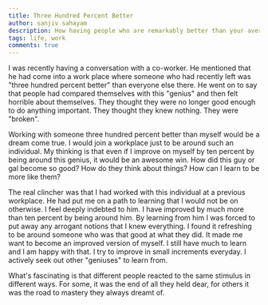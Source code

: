 ```yaml
---
title: Three Hundred Percent Better
author: sanjiv sahayam
description: How having people who are remarkably better than your average affects people in different ways.
tags: life, work
comments: true
---
```


I was recently having a conversation with a co-worker. He mentioned that he had come into a work place where someone who had recently left was "three hundred percent better" than everyone else there. He went on to say that people had compared themselves with this "genius" and then felt horrible about themselves. They thought they were no longer good enough to do anything important. They thought they knew nothing. They were "broken".

Working with someone three hundred percent better than myself would be a dream come true. I would join a workplace just to be around such an individual. My thinking is that even if I improve on myself by ten percent by being around this genius, it would be an awesome win. How did this guy or gal become so good? How do they think about things? How can I learn to be more like them?

The real clincher was that I had worked with this individual at a previous workplace. He had put me on a  path to learning that I would not be on otherwise. I feel deeply indebted to him. I have improved by much more than ten percent by being around him. By learning from him I was forced to put away any arrogant notions that I knew everything. I found it refreshing to be around someone who was that good at what they did. It made me want to become an improved version of myself. I still have much to learn and I am happy with that. I try to improve in small increments everyday. I actively seek out other "geniuses" to learn from.

What's fascinating is that different people reacted to the same stimulus in different ways. For some, it was the end of all they held dear, for others it was the road to mastery they always dreamt of.
